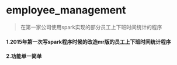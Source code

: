 # employee_management
> 在第一家公司使用spark实现的部分员工上下班时间统计的程序

#### 1.2015年第一次写spark程序时候的改造mr版的员工上下班时间统计程序

#### 2.功能单一简单
